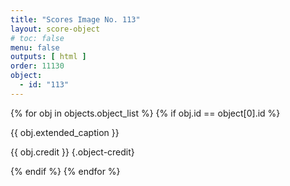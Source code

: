 ```yaml
---
title: "Scores Image No. 113"
layout: score-object
# toc: false
menu: false
outputs: [ html ]
order: 11130
object:
  - id: "113"
---
```


{% for obj in objects.object_list %}
{% if obj.id == object[0].id %}

{{ obj.extended_caption }}

{{ obj.credit }} {.object-credit}

{% endif %}
{% endfor %}
